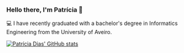 ### Hello there, I'm Patrícia 👋

💻 I have recently graduated with a bachelor's degree in Informatics Engineering from the University of Aveiro.

[![Patrícia Dias' GitHub stats](https://github-readme-stats.vercel.app/api?username=Patricia-Dias&theme=merko)](https://github.com/anuraghazra/github-readme-stats)
<!--
**Patricia-Dias/Patricia-Dias** is a ✨ _special_ ✨ repository because its `README.md` (this file) appears on your GitHub profile.

Here are some ideas to get you started:

- 🔭 I’m currently working on ...
- 🌱 I’m currently learning ...
- 👯 I’m looking to collaborate on ...
- 🤔 I’m looking for help with ...
- 💬 Ask me about ...
- 📫 How to reach me: pmd8@ua.pt
- 😄 Pronouns: ...
- ⚡ Fun fact: ...
-->
